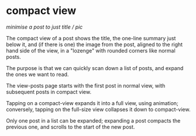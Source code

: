 # compact view
*minimise a post to just title / pic*

The compact view of a post shows the title, the one-line summary just below it, and (if there is one) the image from the post, aligned to the right hand side of the view, in a "lozenge" with rounded corners like normal posts.

The purpose is that we can quickly scan down a list of posts, and expand the ones we want to read.

The view-posts page starts with the first post in normal view, with subsequent posts in compact view.

Tapping on a compact-view expands it into a full view, using animation; conversely, tapping on the full-size view collapses it down to compact-view.

Only one post in a list can be expanded; expanding a post compacts the previous one, and scrolls to the start of the new post.